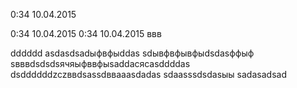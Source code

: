 0:34 10.04.2015

0:34 10.04.2015
0:34 10.04.2015
ввв

dddddd
asdasdsadыфвфыddas
sdывфвфывфыdsdasффыф
sвввdsdsdsячяыфввфыsaddaсясasddddas
dsddddddzczввdsassdввaaasdadas
sdaasssdsdasыы
sadasadsad